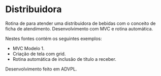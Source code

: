 # Distribuidora
Rotina de para atender uma distribuidora de bebidas com o conceito de ficha de atendimento. Desenvolvimento com MVC e rotina automática.

Nestes fontes contém os seguintes exemplos:

- MVC Modelo 1.
- Criação de tela com grid.
- Rotina automática de inclusão de título a receber.

Desenvolvimento feito em ADVPL.
